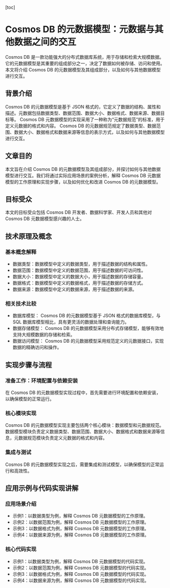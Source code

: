 
[toc]                    
                
                
Cosmos DB 的元数据模型：元数据与其他数据之间的交互
==================

 Cosmos DB 是一款功能强大的分布式数据库系统，用于存储和检索大规模数据。它的元数据模型是其重要的组成部分之一，决定了数据如何被存储、访问和使用。本文将介绍 Cosmos DB 的元数据模型及其组成部分，以及如何与其他数据模型进行交互。

背景介绍
--------------

 Cosmos DB 的元数据模型是基于 JSON 格式的，它定义了数据的结构、属性和描述。元数据包括数据类型、数据范围、数据大小、数据格式、数据来源、数据目标等。 Cosmos DB 元数据模型的实现采用了一种称为“元数据规范”的标准，用于定义元数据的格式和内容。 Cosmos DB 的元数据规范规定了数据类型、数据范围、数据大小、数据格式和数据来源等信息的表示方式，以及如何与其他数据模型进行交互。

文章目的
-----------

本文旨在介绍 Cosmos DB 的元数据模型及其组成部分，并探讨如何与其他数据模型进行交互。我们将通过实际应用场景的案例分析，解释 Cosmos DB 元数据模型的工作原理和实现步骤，以及如何优化和改进 Cosmos DB 的元数据模型。

目标受众
-------------

本文的目标受众包括 Cosmos DB 开发者、数据科学家、开发人员和其他对 Cosmos DB 元数据模型感兴趣的人士。

技术原理及概念
--------------------

### 基本概念解释

- 数据类型：数据模型中定义的数据类型，用于描述数据的结构和属性。
- 数据范围：数据模型中定义的数据范围，用于描述数据的可访问性。
- 数据大小：数据模型中定义的数据大小，用于描述数据的存储容量。
- 数据格式：数据模型中定义的数据格式，用于描述数据的存储方式。
- 数据来源：数据模型中定义的数据来源，用于描述数据的来源。

### 相关技术比较

- 数据库模型： Cosmos DB 的元数据模型基于 JSON 格式的数据库模型，与 SQL 数据库模型相比，具有更灵活的数据处理和查询能力。
- 数据存储模型： Cosmos DB 的元数据模型采用分布式存储模型，能够有效地支持大规模数据的存储和检索。
- 数据访问模型： Cosmos DB 的元数据模型采用规范定义的元数据接口，实现数据的精确访问和操作。

实现步骤与流程
---------------------

### 准备工作：环境配置与依赖安装

在 Cosmos DB 的元数据模型实现过程中，首先需要进行环境配置和依赖安装，以确保模型的正常运行。

### 核心模块实现

 Cosmos DB 的元数据模型实现主要包括两个核心模块：数据模型和元数据规范。数据模型模块负责定义数据类型、数据范围、数据大小、数据格式和数据来源等信息，元数据规范模块负责定义元数据的格式和内容。

### 集成与测试

 Cosmos DB 的元数据模型实现之后，需要集成和测试模型，以确保模型的正常运行和高效性。

应用示例与代码实现讲解
---------------------------------

### 应用场景介绍

- 示例1：以数据类型为例，解释 Cosmos DB 元数据模型的工作原理。
- 示例2：以数据范围为例，解释 Cosmos DB 元数据模型的工作原理。
- 示例3：以数据格式为例，解释 Cosmos DB 元数据模型的工作原理。
- 示例4：以数据来源为例，解释 Cosmos DB 元数据模型的工作原理。

### 核心代码实现

- 示例1：以数据类型为例，解释 Cosmos DB 元数据模型的代码实现。
- 示例2：以数据范围为例，解释 Cosmos DB 元数据模型的代码实现。
- 示例3：以数据格式为例，解释 Cosmos DB 元数据模型的代码实现。
- 示例4：以数据来源为例，解释 Cosmos DB 元数据模型的代码实现。


